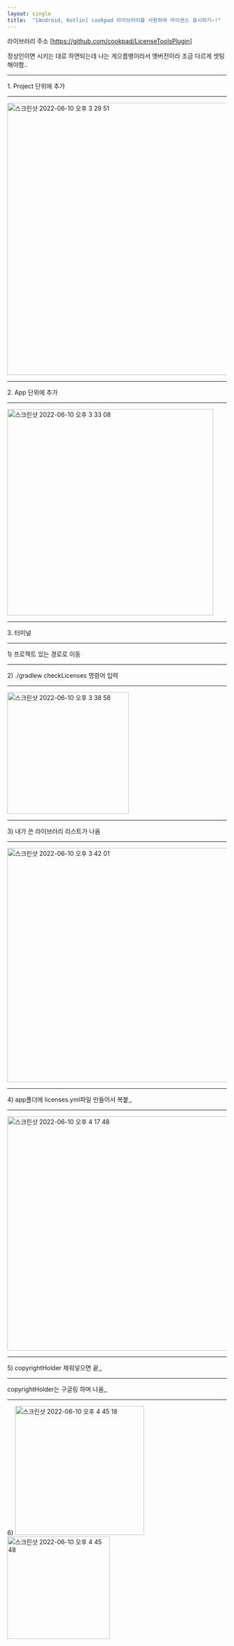 ```yaml
---
layout: single
title:  "[Android, Kotlin] cookpad 라이브러리를 사용하여 라이센스 표시하기~!"
---
```



라이브러리 주소
[https://github.com/cookpad/LicenseToolsPlugin]

정상인이면 시키는 대로 하면되는데 
나는 게으름뱅이라서 옛버전이라 조금 다르게 셋팅해야함..


<hr>
1. Project 단위에 추가
<hr>
<img width="624" alt="스크린샷 2022-06-10 오후 3 29 51" src="https://user-images.githubusercontent.com/32595762/173004814-2e30fc48-f855-4b1e-8e63-22173eb3b204.png">
<hr>
2. App 단위에 추가
<hr>
<img width="473" alt="스크린샷 2022-06-10 오후 3 33 08" src="https://user-images.githubusercontent.com/32595762/173005133-7030aa10-0d8f-48e3-95bd-0cac830ea549.png">
<hr>
3. 터미널
<hr>
1) 프로젝트 있는 경로로 이동
<hr>
2) ./gradlew checkLicenses 명령어 입력
<hr>
<img width="279" alt="스크린샷 2022-06-10 오후 3 38 58" src="https://user-images.githubusercontent.com/32595762/173005923-482cec0e-7af4-4bf2-bead-f05f8f497e71.png">
<hr>
3) 내가 쓴 라이브러리 리스트가 나옴
<hr>
<img width="537" alt="스크린샷 2022-06-10 오후 3 42 01" src="https://user-images.githubusercontent.com/32595762/173006362-ef8cb6ef-c3da-49ef-a6d5-9968279deeb4.png">
<hr>
4) app폴더에 licenses.yml파일 만들어서 복붙,,
<hr>
<img width="537" alt="스크린샷 2022-06-10 오후 4 17 48" src="https://user-images.githubusercontent.com/32595762/173011641-e24593ac-b8e8-4088-9c10-a1b81f9e0078.png">
<hr>
5) copyrightHolder 채워넣으면 끝,,
<hr>
copyrightHolder는 구글링 하며 나옴,,
<hr>
6)
<img width="296" alt="스크린샷 2022-06-10 오후 4 45 18" src="https://user-images.githubusercontent.com/32595762/173016864-c29d5eca-45f9-4a5e-a9ae-77d1ed922765.png">

<img width="235" alt="스크린샷 2022-06-10 오후 4 45 48" src="https://user-images.githubusercontent.com/32595762/173016930-88acf8a3-dc87-4dd7-91b0-90dbc49fddb4.png">
